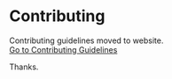# Contributing

Contributing guidelines moved to website. <br>
[Go to Contributing Guidelines](https://jule.dev/contribute)

Thanks.
